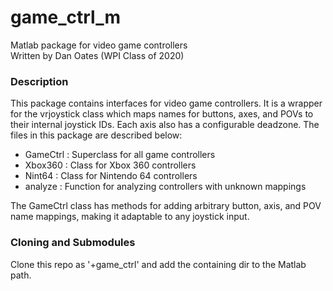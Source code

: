 # game_ctrl_m
Matlab package for video game controllers  
Written by Dan Oates (WPI Class of 2020)

### Description
This package contains interfaces for video game controllers. It is a wrapper
for the vrjoystick class which maps names for buttons, axes, and POVs to their
internal joystick IDs. Each axis also has a configurable deadzone. The files
in this package are described below:

- GameCtrl : Superclass for all game controllers
- Xbox360 : Class for Xbox 360 controllers
- Nint64 : Class for Nintendo 64 controllers
- analyze : Function for analyzing controllers with unknown mappings

The GameCtrl class has methods for adding arbitrary button, axis, and POV
name mappings, making it adaptable to any joystick input.

### Cloning and Submodules
Clone this repo as '+game_ctrl' and add the containing dir to the Matlab path.